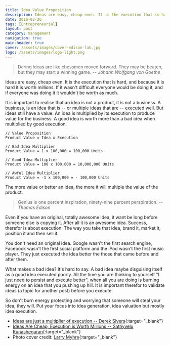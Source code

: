 ```yaml
---
title: Idea Value Proposition
description: Ideas are easy, cheap even. It is the execution that is hard, and because it is hard it is worth millions.
date: 2016-02-26
tags: [Entrepreneurial]
layout: post
category: management
navigation: true
main-header: true
cover: /assets/images/cover-edison-lab.jpg
logo: /assets/images/logo-light.png
---
```


> Daring ideas are like chessmen moved forward. They may be beaten, but they may start a winning game.
> <cite> -- Johann Wolfgang von Goethe </cite>

Ideas are easy, cheap even. It is the execution that is hard, and because it is hard it is worth millions. If it wasn't difficult everyone would be doing it, and if everyone was doing it it wouldn't be worth as much.

It is important to realise that an idea is not a product, it is not a business. A business, is an idea that is -- or multiple ideas that are -- executed well.  But ideas still have a value. An idea is multiplied by its execution to produce value for the business.  A good idea is worth more than a bad idea when multiplied by good execution.

~~~~~~~~
// Value Proposition
Product Value = Idea x Execution

// Bad Idea Multiplier
Product Value = 1 x 100,000 = 100,000 Units

// Good Idea Multiplier
Product Value = 100 x 100,000 = 10,000,000 Units

// Awful Idea Multiplier
Product Value = -1 x 100,000 = - 100,000 Units
~~~~~~~~

The more value or better an idea, the more it will multiple the value of the product.

> Genius is one percent inspiration, ninety-nine percent perspiration.
> <cite> -- Thomas Edison </cite>

Even if you have an original, totally awesome idea, it want be long before someone else is copying it. After all it is an awesome idea. Success, therefor is about execution. The way you take that idea, brand it, market it, position it and then sell it.

You don't need an original idea. Google wasn't the first search engine, Facebook wasn't the first social platform and the iPod wasn't the first music player. They just executed the idea better the those that came before and after them.

What makes a bad idea? It's hard to say. A bad idea maybe disguising itself as a good idea executed poorly. All the time you are thinking to yourself "I just need to persist and execute better", when all you are doing is burning energy on an idea that you pushing up hill. It is important therefor to validate ideas (a topic for another post) before you execute.

So don't burn energy protecting and worrying that someone will steal your idea, they will. Put your focus into idea generation, idea valuation but mostly idea execution.

* [Ideas are just a multiplier of execution -- Derek Sivers](https://sivers.org/multiply){:target="_blank"}
* [Ideas Are Cheap, Execution is Worth Millions -- Sathyvelu Kunashegaran](https://medium.com/the-1-blog-series/ideas-are-cheap-execution-is-worth-millions-e203efbcaa49#.u9b3zzspk){:target="_blank"}
* Photo cover credit: [Larry Myhre](https://www.flickr.com/photos/larrymyhre/23648279433/){:target="_blank"}
